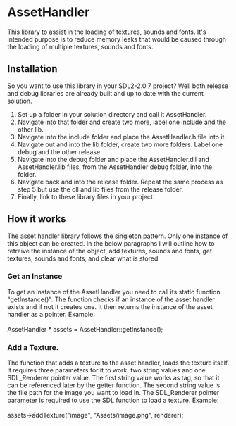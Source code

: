 # AssetHandler

This library to assist in the loading of textures, sounds and fonts. It's intended purpose is to reduce
memory leaks that would be caused through the loading of multiple textures, sounds and fonts.

## Installation
So you want to use this library in your SDL2-2.0.7 project? Well both release and debug libraries
are already built and up to date with the current solution.</br>
1. Set up a folder in your solution directory and call it AssetHandler.
2. Navigate into that folder and create two more, label one include and the other lib.
3. Navigate into the include folder and place the AssetHandler.h file into it.
4. Navigate out and into the lib folder, create two more folders. Label one debug and the other
release.
5. Navigate into the debug folder and place the AssetHandler.dll and AssetHandler.lib files, from the 
AssetHandler debug folder, into the folder.
6. Navigate back and into the release folder. Repeat the same process as step 5 but use the dll and lib
files from the release folder.
7. Finally, link to these library files in your project.

## How it works
The asset handler library follows the singleton pattern. Only one instance of this object can be
created. In the below paragraphs I will outline how to retreive the instance of the object, add
textures, sounds and fonts, get textures, sounds and fonts, and clear what is stored.

### Get an Instance
To get an instance of the AssetHandler you need to call its static function "getInstance()". The
function checks if an instance of the asset handler exists and if not it creates one. It then returns
the instance of the asset handler as a pointer. Example: </br></br>
AssetHandler * assets = AssetHandler::getInstance();

### Add a Texture.
The function that adds a texture to the asset handler, loads the texture itself. It requires three
parameters for it to work, two string values and one SDL_Renderer pointer value. The first string 
value works as tag, so that it can be referenced later by the getter function. The second string
value is the file path for the image you want to load in. The SDL_Renderer pointer parameter is
required to use the SDL function to load a texture. Example: </br></br>
assets->addTexture("image", "Assets/image.png", renderer);






